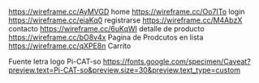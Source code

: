 https://wireframe.cc/AyMVGD home
https://wireframe.cc/Oo7ITo login
https://wireframe.cc/eiaKq0 registrarse
https://wireframe.cc/M4AbzX contacto
https://wireframe.cc/6uKqWI detalle de producto
https://wireframe.cc/bO8v4x Pagina de Prodcutos en lista
https://wireframe.cc/qXPE8n Carrito

Fuente letra logo Pi-CAT-so
https://fonts.google.com/specimen/Caveat?preview.text=Pi-CAT-so&preview.size=30&preview.text_type=custom